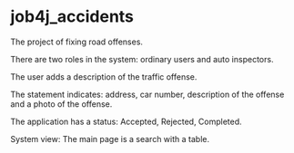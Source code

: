 # job4j_accidents
The project of fixing road offenses.

There are two roles in the system: ordinary users and auto inspectors.

The user adds a description of the traffic offense.

The statement indicates: address, car number, description of the offense and a photo of the offense.

The application has a status: Accepted, Rejected, Completed.

System view: The main page is a search with a table.